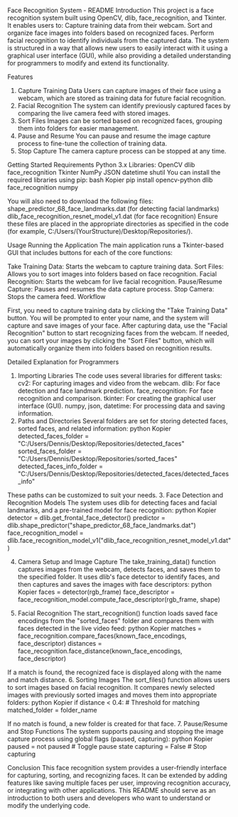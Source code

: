 Face Recognition System - README
Introduction
This project is a face recognition system built using OpenCV, dlib, face_recognition, and Tkinter. It enables users to:
Capture training data from their webcam.
Sort and organize face images into folders based on recognized faces.
Perform facial recognition to identify individuals from the captured data.
The system is structured in a way that allows new users to easily interact with it using a graphical user interface (GUI), while also providing a detailed understanding for programmers to modify and extend its functionality.

Features
1. Capture Training Data
Users can capture images of their face using a webcam, which are stored as training data for future facial recognition.
2. Facial Recognition
The system can identify previously captured faces by comparing the live camera feed with stored images.
3. Sort Files
Images can be sorted based on recognized faces, grouping them into folders for easier management.
4. Pause and Resume
You can pause and resume the image capture process to fine-tune the collection of training data.
5. Stop Capture
The camera capture process can be stopped at any time.

Getting Started
Requirements
Python 3.x
Libraries:
OpenCV
dlib
face_recognition
Tkinter
NumPy
JSON
datetime
shutil
You can install the required libraries using pip:
bash
Kopier
pip install opencv-python dlib face_recognition numpy

You will also need to download the following files:
shape_predictor_68_face_landmarks.dat (for detecting facial landmarks)
dlib_face_recognition_resnet_model_v1.dat (for face recognition)
Ensure these files are placed in the appropriate directories as specified in the code (for example, C:/Users/(YourStructure)/Desktop/Repositories/).

Usage
Running the Application
 The main application runs a Tkinter-based GUI that includes buttons for each of the core functions:


Take Training Data: Starts the webcam to capture training data.
Sort Files: Allows you to sort images into folders based on face recognition.
Facial Recognition: Starts the webcam for live facial recognition.
Pause/Resume Capture: Pauses and resumes the data capture process.
Stop Camera: Stops the camera feed.
Workflow


First, you need to capture training data by clicking the "Take Training Data" button. You will be prompted to enter your name, and the system will capture and save images of your face.
After capturing data, use the "Facial Recognition" button to start recognizing faces from the webcam.
If needed, you can sort your images by clicking the "Sort Files" button, which will automatically organize them into folders based on recognition results.

Detailed Explanation for Programmers
1. Importing Libraries
The code uses several libraries for different tasks:
cv2: For capturing images and video from the webcam.
dlib: For face detection and face landmark prediction.
face_recognition: For face recognition and comparison.
tkinter: For creating the graphical user interface (GUI).
numpy, json, datetime: For processing data and saving information.
2. Paths and Directories
Several folders are set for storing detected faces, sorted faces, and related information:
python
Kopier
detected_faces_folder = "C:/Users/Dennis/Desktop/Repositories/detected_faces"
sorted_faces_folder = "C:/Users/Dennis/Desktop/Repositories/sorted_faces"
detected_faces_info_folder = "C:/Users/Dennis/Desktop/Repositories/detected_faces/detected_faces_info"

These paths can be customized to suit your needs.
3. Face Detection and Recognition Models
The system uses dlib for detecting faces and facial landmarks, and a pre-trained model for face recognition:
python
Kopier
detector = dlib.get_frontal_face_detector()
predictor = dlib.shape_predictor("shape_predictor_68_face_landmarks.dat")
face_recognition_model = dlib.face_recognition_model_v1("dlib_face_recognition_resnet_model_v1.dat")

4. Camera Setup and Image Capture
The take_training_data() function captures images from the webcam, detects faces, and saves them to the specified folder. It uses dlib's face detector to identify faces, and then captures and saves the images with face descriptors:
python
Kopier
faces = detector(rgb_frame)
face_descriptor = face_recognition_model.compute_face_descriptor(rgb_frame, shape)

5. Facial Recognition
The start_recognition() function loads saved face encodings from the "sorted_faces" folder and compares them with faces detected in the live video feed:
python
Kopier
matches = face_recognition.compare_faces(known_face_encodings, face_descriptor)
distances = face_recognition.face_distance(known_face_encodings, face_descriptor)

If a match is found, the recognized face is displayed along with the name and match distance.
6. Sorting Images
The sort_files() function allows users to sort images based on facial recognition. It compares newly selected images with previously sorted images and moves them into appropriate folders:
python
Kopier
if distance < 0.4:  # Threshold for matching
    matched_folder = folder_name

If no match is found, a new folder is created for that face.
7. Pause/Resume and Stop Functions
The system supports pausing and stopping the image capture process using global flags (paused, capturing):
python
Kopier
paused = not paused  # Toggle pause state
capturing = False  # Stop capturing


Conclusion
This face recognition system provides a user-friendly interface for capturing, sorting, and recognizing faces. It can be extended by adding features like saving multiple faces per user, improving recognition accuracy, or integrating with other applications. This README should serve as an introduction to both users and developers who want to understand or modify the underlying code.

